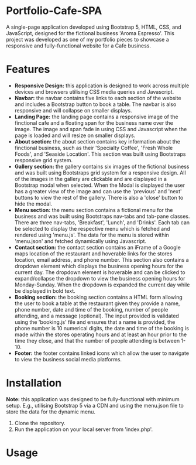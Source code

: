 # Portfolio-Cafe-SPA

A single-page application developed using Bootstrap 5, HTML, CSS, and JavaScript, designed for the fictional business 'Aroma Espresso'. This project was developed as one of my portfolio pieces to showcase a responsive and fully-functional website for a Cafe business. 

# Features
- **Responsive Design:** this application is designed to work across multiple devices and browsers utilising CSS media queries and Javascript. 
- **Navbar:** the navbar contains five links to each section of the website and includes a Bootstrap button to book a table. The navbar is also responsive and will collapse on smaller displays. 
- **Landing Page:** the landing page contains a responsive image of the finctional cafe and a floating span for the business name over the image. The image and span fade in using CSS and Javascript when the page is loaded and will resize on smaller displays.
- **About section:** the about section contains key information about the finctional business, such as their 'Specialty Coffee', 'Fresh Whole Foods', and 'Seaside Location'. This section was built using Bootstraps responsive grid system.
- **Gallery section:** the gallery contains six images of the fictional business and was built using Bootstraps grid system for a responsive design. All of the images in the gallery are clickable and are displayed in a Bootstrap modal when selected. When the Modal is displayed the user has a greater view of the image and can use the 'previous' and 'next' buttons to view the rest of the gallery. There is also a 'close' button to hide the modal. 
- **Menu section:** the menu section contains a fictional menu for the business and was built using Bootstraps nav-tabs and tab-pane classes. There are three nav-tabs, 'Breakfast', 'Lunch', and 'Drinks'. Each tab can be selected to display the respective menu which is fetched and rendered using 'menu.js'. The data for the menu is stored within 'menu.json' and fetched dynamically using Javascript.
- **Contact section:** the contact section contains an iFrame of a Google maps location of the restaurant and hoverable links for the stores location, email address, and phone number. This section also contains a dropdown element which displays the business opening hours for the current day. The dropdown element is hoverable and can be clicked to expand/collapse the dropdown to view the business opening hours for Monday-Sunday. When the dropdown is expanded the current day while be displayed in bold text.
- **Booking section:** the booking section contains a HTML form allowing the user to book a table at the restaurant given they provide a name, phone number, date and time of the booking, number of people attending, and a message (optional). The input provided is validated using the 'booking.js' file and ensures that a name is provided, the phone number is 10 numerical digits, the date and time of the booking is made within the stores operating hours and at least an hour prior to the time they close, and that the number of people attending is between 1-10.
- **Footer:** the footer contains linked icons which allow the user to navigate to view the business social media platforms.

# Installation
**Note:** this application was designed to be fully-functional with minimum setup. E.g., utilising Bootstrap 5 via a CDN and using the menu.json file to store the data for the dynamic menu. 
1. Clone the repository.
2. Run the application on your local server from 'index.php'.

# Usage
